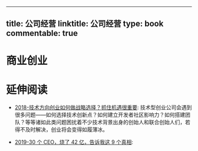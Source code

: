 
---
title: 公司经营
linktitle: 公司经营
type: book
commentable: true
---

# 商业创业

# 延伸阅读

- [2018-技术方向创业如何做战略选择？抓住机遇很重要](https://mp.weixin.qq.com/s/uldP2PLcdv49zG7sHhbkZg): 技术型创业公司会遇到很多问题——如何选择技术创新点？如何建立开发者社区影响力？如何搭建团队？等等诸如此类问题困扰着不少技术背景出身的创始人和联合创始人们，若得不及时解决，创业将会变得如履薄冰。

- [2019-30 个 CEO，烧了 42 亿，告诉我这 9 个真相](https://mp.weixin.qq.com/s/1S-sjDy60mUTpVZBoOu23g):

    